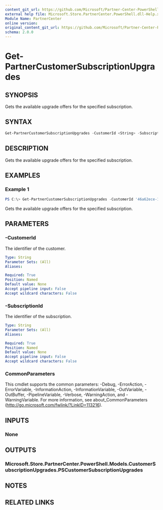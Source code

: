 ```yaml
---
content_git_url: https://github.com/Microsoft/Partner-Center-PowerShell/blob/master/docs/help/Get-PartnerCustomerSubscriptionUpgrades.md
external help file: Microsoft.Store.PartnerCenter.PowerShell.dll-Help.xml
Module Name: PartnerCenter
online version:
original_content_git_url: https://github.com/Microsoft/Partner-Center-PowerShell/blob/master/docs/help/Get-PartnerCustomerSubscriptionUpgrades.md
schema: 2.0.0
---
```


# Get-PartnerCustomerSubscriptionUpgrades

## SYNOPSIS
Gets the available upgrade offers for the specified subscription.

## SYNTAX

```powershell
Get-PartnerCustomerSubscriptionUpgrades -CustomerId <String> -SubscriptionId <String> [<CommonParameters>]
```

## DESCRIPTION
Gets the available upgrade offers for the specified subscription.

## EXAMPLES

### Example 1
```powershell
PS C:\> Get-PartnerCustomerSubscriptionUpgrades -CustomerId '46a62ece-10ad-42e5-b3f1-b2ed53e6fc08' -SubscriptionId 'b2f26801-2849-4fb1-8815-ad5fcd81143d'
```

Gets the available upgrade offers for the specified subscription.

## PARAMETERS

### -CustomerId
The identifier of the customer.

```yaml
Type: String
Parameter Sets: (All)
Aliases:

Required: True
Position: Named
Default value: None
Accept pipeline input: False
Accept wildcard characters: False
```

### -SubscriptionId
The identifier of the subscription.

```yaml
Type: String
Parameter Sets: (All)
Aliases:

Required: True
Position: Named
Default value: None
Accept pipeline input: False
Accept wildcard characters: False
```

### CommonParameters
This cmdlet supports the common parameters: -Debug, -ErrorAction, -ErrorVariable, -InformationAction, -InformationVariable, -OutVariable, -OutBuffer, -PipelineVariable, -Verbose, -WarningAction, and -WarningVariable. For more information, see about_CommonParameters (http://go.microsoft.com/fwlink/?LinkID=113216).

## INPUTS

### None

## OUTPUTS

### Microsoft.Store.PartnerCenter.PowerShell.Models.CustomerSubscriptionUpgrades.PSCustomerSubscriptionUpgrades

## NOTES

## RELATED LINKS

